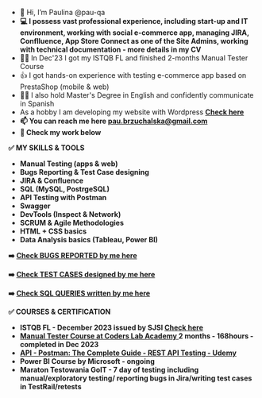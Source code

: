 - 👋 Hi, I’m Paulina @pau-qa
-  **💻 I possess vast professional experience, including start-up and IT environment, working with social e-commerce app, managing JIRA, Conflluence, App Store Connect as one of the Site Admins, working with technical documentation - more details in my CV**
- 👩‍💼 In Dec'23 I got my ISTQB FL and finished 2-months Manual Tester Course
- 👍 I got hands-on experience with testing e-commerce app based on PrestaShop (mobile & web)
- 👩‍🎓 I also hold Master's Degree in English and confidently communicate in Spanish
- As a hobby I am developing my website with Wordpress <a href="https://abroadlog.co.uk/"><b>**Check here<b>**</a>
- 📫 You can reach me here pau.brzuchalska@gmail.com
- 🔽 Check my work below

✅ **MY SKILLS & TOOLS**

- Manual Testing (apps & web)
- Bugs Reporting & Test Case designing
- JIRA & Confluence
- SQL (MySQL, PostrgeSQL)
- API Testing with Postman
- Swagger
- DevTools (Inspect & Network)
- SCRUM & Agile Methodologies
- HTML + CSS basics
- Data Analysis basics (Tableau, Power BI)
  
 ➡️ <a href="https://github.com/pau-qa/Bug-Reports"><b>Check **BUGS REPORTED** by me here</b></a>
 
 ➡️ <a href="https://github.com/pau-qa/Test-Cases-"><b>Check **TEST CASES** designed by me here</b></a>

 ➡️ <a href="https://github.com/pau-qa/SQL-queries"><b>Check **SQL QUERIES** written by me here</b></a>
 



✅ **COURSES & CERTIFICATION**
- ISTQB FL - December 2023 issued by SJSI <a href="https://postimg.cc/ftBNQrQD"><b>**Check here<b>**</a>
- <a href="https://coderslab.pl/pl/tester-manualny"><b> **Manual Tester Course at Coders Lab Academy** </b></a> 2 months - 168hours - completed in Dec 2023
- <a href="https://www.udemy.com/course/postman-the-complete-guide/"><b> **API - Postman: The Complete Guide - REST API Testing - Udemy** </b></a>
- Power BI Course by Microsoft - ongoing
- Maraton Testowania GoIT - 7 day of testing including manual/exploratory testing/ reporting bugs in Jira/writing test cases in TestRail/retests

